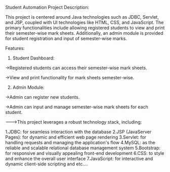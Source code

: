 
Student Automation Project Description:

This project is centered around Java technologies such as JDBC, Servlet, and JSP, coupled with UI technologies like HTML, CSS, and JavaScript. The primary functionalities include allowing registered students to view and print their semester-wise mark sheets. Additionally, an admin module is provided for student registration and input of semester-wise marks.

Features:

1. Student Dashboard:

->Registered students can access their semester-wise mark sheets.

->View and print functionality for mark sheets semester-wise.

2. Admin Module:

->Admin can register new students.

->Admin can input and manage semester-wise mark sheets for each student.

--->This project leverages a robust technology stack, including:

1.JDBC: for seamless interaction with the database
2.JSP (JavaServer Pages): for dynamic and efficient web page rendering
3.Servlet: for handling requests and managing the application's flow
4.MySQL: as the reliable and scalable relational database management system
5.Bootstrap: for responsive and visually appealing front-end development
6.CSS: to style and enhance the overall user interface
7.JavaScript: for interactive and dynamic client-side scripting and etc....
